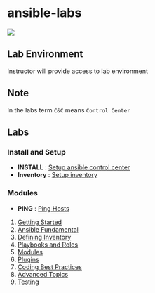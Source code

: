 # ansible-labs

![](https://upload.wikimedia.org/wikipedia/commons/thumb/2/24/Ansible_logo.svg/200px-Ansible_logo.svg.png)


## Lab Environment

Instructor will provide access to lab environment

## Note

In the labs term `C&C` means `Control Center` 

## Labs

### Install and Setup

* __INSTALL__ : [Setup ansible control center](setup/Install-Ansible.md)
* __Inventory__ : [Setup inventory](setup/Configure-Inventory.md)

### Modules
* __PING__ : [Ping Hosts](modules/Module-Ping.md)

1. [Getting Started](1-getting-started.md)
2. [Ansible Fundamental](2-ansible-fundamentals.md)
3. [Defining Inventory](3-defining-inventory.md)
4. [Playbooks and Roles](4-playbooks-and-roles.md)
5. [Modules](5-modules.md)
6. [Plugins](6-plugins.md)
7. [Coding Best Practices](7-coding-best-practices.md)
8. [Advanced Topics](8-advanced-topics.md)
9. [Testing](9-testing.md)
